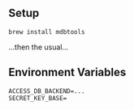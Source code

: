 ## Setup

`brew install mdbtools`

...then the usual...

## Environment Variables

```
ACCESS_DB_BACKEND=...
SECRET_KEY_BASE=
```
